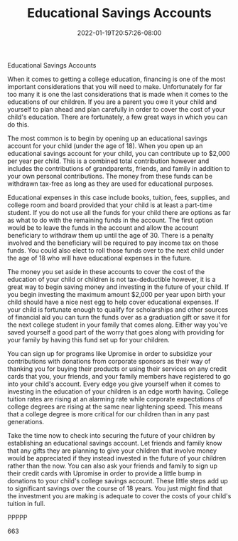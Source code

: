 ﻿---
title: "Educational Savings Accounts"
date: 2022-01-19T20:57:26-08:00
description: "Education Tips for Web Success"
featured_image: "/images/Education.jpg"
tags: ["Education"]
---

Educational Savings Accounts

When it comes to getting a college education, financing is one of the most important considerations that you will need to make. Unfortunately for far too many it is one the last considerations that is made when it comes to the educations of our children. If you are a parent you owe it your child and yourself to plan ahead and plan carefully in order to cover the cost of your child's education. There are fortunately, a few great ways in which you can do this. 

The most common is to begin by opening up an educational savings account for your child (under the age of 18). When you open up an educational savings account for your child, you can contribute up to $2,000 per year per child. This is a combined total contribution however and includes the contributions of grandparents, friends, and family in addition to your own personal contributions. The money from these funds can be withdrawn tax-free as long as they are used for educational purposes.

Educational expenses in this case include books, tuition, fees, supplies, and college room and board provided that your child is at least a part-time student. If you do not use all the funds for your child there are options as far as what to do with the remaining funds in the account. The first option would be to leave the funds in the account and allow the account beneficiary to withdraw them up until the age of 30. There is a penalty involved and the beneficiary will be required to pay income tax on those funds. You could also elect to roll those funds over to the next child under the age of 18 who will have educational expenses in the future.

The money you set aside in these accounts to cover the cost of the education of your child or children is not tax-deductible however, it is a great way to begin saving money and investing in the future of your child. If you begin investing the maximum amount $2,000 per year upon birth your child should have a nice nest egg to help cover educational expenses. If your child is fortunate enough to qualify for scholarships and other sources of financial aid you can turn the funds over as a graduation gift or save it for the next college student in your family that comes along. Either way you've saved yourself a good part of the worry that goes along with providing for your family by having this fund set up for your children.

You can sign up for programs like Upromise in order to subsidize your contributions with donations from corporate sponsors as their way of thanking you for buying their products or using their services on any credit cards that you, your friends, and your family members have registered to go into your child's account. Every edge you give yourself when it comes to investing in the education of your children is an edge worth having. College tuition rates are rising at an alarming rate while corporate expectations of college degrees are rising at the same near lightening speed. This means that a college degree is more critical for our children than in any past generations. 

Take the time now to check into securing the future of your children by establishing an educational savings account. Let friends and family know that any gifts they are planning to give your children that involve money would be appreciated if they instead invested in the future of your children rather than the now. You can also ask your friends and family to sign up their credit cards with Upromise in order to provide a little bump in donations to your child's college savings account. These little steps add up to significant savings over the course of 18 years. You just might find that the investment you are making is adequate to cover the costs of your child's tuition in full.

PPPPP

663

